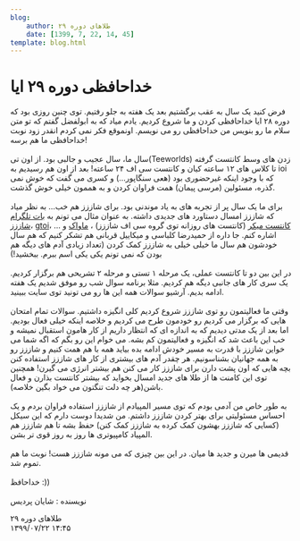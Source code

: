 ```yaml
---
blog:
    author: طلاهای دوره ۲۹
    date: [1399, 7, 22, 14, 45]
template: blog.html
---
```

# خداحافظی دوره ۲۹ ایا

<div class="cnt">
<p>فرض کنید یک سال به عقب برگشتیم بعد یک هفته به جلو رفتیم. توی چنین روزی بود که دوره ۲۸ ایا خداحافظی کردن و ما شروع کردیم. یادم میاد که به ابولفضل گفتم که تو متن سلام ما رو بنویس من خداحافظی رو می نویسم. اونموقع فکر نمی کردم انقدر زود نوبت خداحافظی ما هم برسه! <br/><br/>سال ما،‌ سال عجیب و جالبی بود. از اون تی(Teeworlds) زدن های وسط کانتست گرفته تا کلاس های ۱۲ ساعته کیان و کانتست سی اف ۲۴ ساعته! بعد از اون هم رسیدیم به ioi که با وجود اینکه غیرحضوری بود (هعی سنگاپور...) و کسری می گفت که خوش نمی گذره، مسئولین (مرسی پیمان) همت فراوان کردن و به هممون خیلی خوش گذشت.<br/><br/>برای ما یک سال پر از تجربه های به یاد موندنی بود. برای شاززز هم خب... به نظر میاد که شاززز امسال دستاورد های جدیدی داشته. به عنوان مثال می تونم به <a href="https://t.me/ShaazzzProblemBot">بات تلگرام شاززز</a>، <a href="https://gtoi.shaazzz.ir/">gtoi</a>، <a href="https://codeforces.com/group/W2YvE0cOoh/blog">کانتست میکر</a> (کانتست های روزانه توی گروه سی اف شاززز) ، <a href="https://mavak.shaazzz.ir/">ماواک</a> و ... اشاره کنم. جا داره از حمیدرضا کلباسی و میکاییل قربانی هم تشکر کنیم که هم سال خودشون هم سال ما خیلی خیلی به شاززز کمک کردن‌ (تعداد زیادی آدم های دیگه هم بودن که نمی تونم یکی یکی اسم ببرم. ببخشید!)<br/><br/>در این بین دو تا کانتست عملی، یک مرحله ۱ تستی و مرحله ۲ تشریحی هم برگزار کردیم. یک سری کار های جانبی دیگه هم کردیم. مثلا برنامه سوال شب رو موفق شدیم یک هفته ادامه بدیم. آرشیو سوالات همه این ها رو می تونید توی سایت ببینید.<br/><br/>وقتی ما فعالیتمون رو توی شاززز شروع کردیم کلی انگیزه داشتیم. سوالات تمام امتحان هایی که برگزار می کردیم رو خودمون طرح می کردیم و خلاصه اینکه خیلی فعال بودیم. اما بعد از یک مدتی دیدیم که به اندازه ای که انتظار داریم از کار هامون استقبال نمیشه و خب این باعث شد که انگیزه و فعالیتمون کم بشه. می خوام این رو بگم که اگه شما می خواین شاززز با قدرت به مسیر خودش ادامه بده بیاید همه با هم همت کنیم و شاززز رو به همه جهانیان بشناسونیم. هر چقدر آدم های بیشتری از کار های شاززز استفاده کنن بچه هایی که اون پشت دارن برای شاززز کار می کنن هم بیشتر انرژی می گیرن! همچنین توی این کامنت ها از طلا های جدید امسال بخواید که بیشتر کانتست بذارن و فعال باشن(هر چه دلت تنگتون می خواد بگین خلاصه).<br/><br/>به طور خاص من آدمی بودم که توی مسیر المپیادم از شاززز استفاده فراوان بردم و یک احساس مسئولیتی برای بهتر کردن شاززز داشتم. من شدیدا دوست دارم که این سیکل (کسایی که شاززز بهشون کمک کرده به شاززز کمک کنن) حفظ بشه تا هم شاززز هم المپیاد کامپیوتری ها روز به روز قوی تر بشن. <br/><br/>قدیمی ها میرن و جدید ها میان. در این بین چیزی که می مونه شاززز هست! نوبت ما هم تموم شد.<br/><br/>خداحافظ :))<br/><br/>نویسنده :‌ شایان پردیس</p>
</div>

<div class="blog-info">
    <div class="blog-author">طلاهای دوره ۲۹</div>
    <div class="blog-date">۱۳۹۹/۰۷/۲۲ ۱۴:۴۵</div>
</div>


